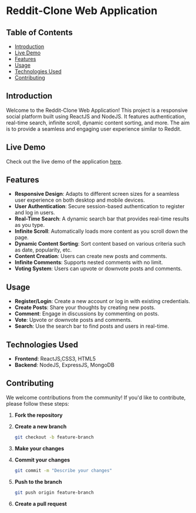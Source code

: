 # Reddit-Clone Web Application

## Table of Contents

- [Introduction](#introduction)
- [Live Demo](#live-demo)
- [Features](#features) <!--- - [Installation](#installation) -->
- [Usage](#usage)
- [Technologies Used](#technologies-used)
- [Contributing](#contributing)

## Introduction

Welcome to the Reddit-Clone Web Application! This project is a responsive social platform built using ReactJS and NodeJS. It features authentication, real-time search, <!---   user profile management,  --> infinite scroll, dynamic content sorting, and more. The aim is to provide a seamless and engaging user experience similar to Reddit.

## Live Demo
Check out the live demo of the application [here](https://reddit-clone.darshanv.dev).

## Features

- **Responsive Design**: Adapts to different screen sizes for a seamless user experience on both desktop and mobile devices.
- **User Authentication**: Secure session-based authentication to register and log in users.
- **Real-Time Search**: A dynamic search bar that provides real-time results as you type.<!---    - **User Profile Management**: Allows users to view and edit their profiles.           -->
- **Infinite Scroll**: Automatically loads more content as you scroll down the page.
- **Dynamic Content Sorting**: Sort content based on various criteria such as date, popularity, etc.
- **Content Creation**: Users can create new posts and comments.
- **Infinite Comments**: Supports nested comments with no limit.
- **Voting System**: Users can upvote or downvote posts and comments.

<!--
## Installation

### Prerequisites

- Node.js (version 14.x or higher)
- npm (version 6.x or higher)
- MongoDB (for database)

### Steps

1. **Clone the repository**

    ```bash
    git clone https://github.com/yourusername/reddit-clone.git
    cd reddit-clone
    ```

2. **Install dependencies**

    ```bash
    npm install
    ```

3. **Set up environment variables**

    Create a `.env` file in the root directory and add the following variables:

    ```bash
    PORT=5000
    MONGO_URI=your_mongodb_connection_string
    JWT_SECRET=your_jwt_secret
    ```

4. **Start the application**

    ```bash
    npm start
    ```

5. **Navigate to the frontend directory and install dependencies**

    ```bash
    cd frontend
    npm install
    ```

6. **Start the React development server**

    ```bash
    npm start
    ```
-->
## Usage

<!-- Once the application is running, you can access it at `http://localhost:3000` for the frontend and `http://localhost:5000` for the backend. -->
- **Register/Login**: Create a new account or log in with existing credentials.
- **Create Posts**: Share your thoughts by creating new posts.
- **Comment**: Engage in discussions by commenting on posts.
- **Vote**: Upvote or downvote posts and comments. <!-- - **Profile Management**: View and edit your profile details. -->
- **Search**: Use the search bar to find posts and users in real-time.

## Technologies Used

- **Frontend**: ReactJS,CSS3, HTML5
- **Backend**: NodeJS, ExpressJS, MongoDB 

## Contributing

We welcome contributions from the community! If you'd like to contribute, please follow these steps:

1. **Fork the repository**

2. **Create a new branch**

    ```bash
    git checkout -b feature-branch
    ```

3. **Make your changes**

4. **Commit your changes**

    ```bash
    git commit -m "Describe your changes"
    ```

5. **Push to the branch**

    ```bash
    git push origin feature-branch
    ```

6. **Create a pull request**
<!--
## License

This project is licensed under -->
